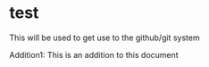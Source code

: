 # test
This will be used to get use to the github/git system

Addition1: This is an addition to this document
